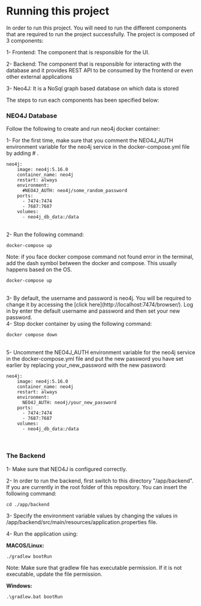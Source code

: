 # Running this project

In order to run this project. You will need to run the different components that are required to run the project successfully. The project is composed of 3 components:
<br/>

1- Frontend: The component that is responsible for the UI.
<br/>

2- Backend: The component that is responsible for interacting with the database and it provides REST API to be consumed by the frontend or even other external applications
<br/>

3- Neo4J: It is a NoSql graph based database on which data is stored
<br/>


The steps to run each components has been specified below:
<br/>

### NEO4J Database

Follow the following to create and run neo4j docker container:

1- For the first time, make sure that you comment the NEO4J_AUTH environment variable for the neo4j service in the docker-compose.yml file by adding # .

```shell
neo4j:
    image: neo4j:5.16.0
    container_name: neo4j
    restart: always
    environment:
      #NEO4J_AUTH: neo4j/some_random_password
    ports:
      - 7474:7474
      - 7687:7687
    volumes:
      - neo4j_db_data:/data
```
<br/>
2- Run the following command:

```shell
docker-compose up
```

Note: if you face docker compose command not found error in the terminal, add the dash symbol between the docker and compose. This usually happens based on the OS. 

```shell
docker-compose up
```

<br/>
3- By default, the username and password is neo4j. You will be required to change it by accessing the 
[click here](http://localhost:7474/browser/). Log in by enter the default username and password and then set your new password.
<br/>
4- Stop docker container by using the following command:

```shell
docker compose down
```
<br/>
5- Uncomment the NEO4J_AUTH environment variable for the neo4j service in the docker-compose.yml file and put the new password you have set earlier by replacing your_new_password with the new password:

```shell
neo4j:
    image: neo4j:5.16.0
    container_name: neo4j
    restart: always
    environment:
      NEO4J_AUTH: neo4j/your_new_password
    ports:
      - 7474:7474
      - 7687:7687
    volumes:
      - neo4j_db_data:/data
```

<br/>

### The Backend

1- Make sure that NEO4J is configured correctly.
<br/>

2- In order to run the backend, first switch to this directory "/app/backend". If you are 
currently in the root folder of this repository. You can insert the following command:

```shell
cd ./app/backend
```

3- Specify the environment variable values by changing the values in /app/backend/src/main/resources/application.properties file.
<br/>


4- Run the application using:
<br/>

<strong>MACOS/Linux:</strong> 

```shell
./gradlew bootRun
```
Note: Make sure that gradlew file has executable permission. If it is not executable, update the file permission.
<br/>

<strong>Windows:</strong> 

```shell
.\gradlew.bat bootRun
```
